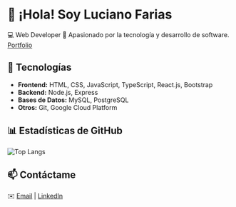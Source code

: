 # 👋 ¡Hola! Soy Luciano Farias  
💻 Web Developer
🚀 Apasionado por la tecnología y desarrollo de software.  
[Portfolio](https://lfariasportfolio.vercel.app/)


## 📌 Tecnologías  
- **Frontend:** HTML, CSS, JavaScript, TypeScript, React.js, Bootstrap  
- **Backend:** Node.js, Express  
- **Bases de Datos:** MySQL, PostgreSQL  
- **Otros:** Git, Google Cloud Platform  

## 📊 Estadísticas de GitHub  
![Top Langs](https://github-readme-stats.vercel.app/api/top-langs/?username=LucianooF&layout=compact&theme=tokyonight)  

## 📫 Contáctame  
✉️ [Email](mailto:lucianofarias544@gmail.com) | [LinkedIn](https://www.linkedin.com/in/lucianofarias)  

<!--

**LucianooF/LucianooF** is a ✨ _special_ ✨ repository because its `README.md` (this file) appears on your GitHub profile.

Here are some ideas to get you started:

- 🔭 I’m currently working on ...
- 🌱 I’m currently learning ...
- 👯 I’m looking to collaborate on ...
- 🤔 I’m looking for help with ...
- 💬 Ask me about ...
- 📫 How to reach me: ...
- 😄 Pronouns: ...
- ⚡ Fun fact: ...
-->
